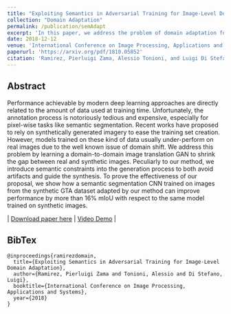 ```yaml
---
title: "Exploiting Semantics in Adversarial Training for Image-Level Domain Adaptation"
collection: "Domain Adaptation"
permalink: /publication/semAdapt
excerpt: 'In this paper, we address the problem of domain adaptation for computer vision by learning a domain-to-domain image translation GAN. Peculiarly to our method, we introduce semantic constraints into the generation process to both avoid artifacts and guide the synthesis'
date: 2018-12-12
venue: 'International Conference on Image Processing, Applications and Systems'
paperurl: 'https://arxiv.org/pdf/1810.05852'
citation: 'Ramirez, Pierluigi Zama, Alessio Tonioni, and Luigi Di Stefano. "Exploiting Semantics in Adversarial Training for Image-Level Domain Adaptation." In International Conference on Image Processing, Applications and Systems, 2018'
---
```


## Abstract

Performance achievable by modern deep learning approaches are directly related to the amount of data used at training time. Unfortunately, the annotation process is notoriously tedious and expensive, especially for pixel-wise tasks like semantic segmentation. Recent works have proposed to rely on synthetically generated imagery to ease the training set creation. However, models trained on these kind of data usually under-perform on real images due to the well known issue of domain shift. We address this problem by learning a domain-to-domain image translation GAN to shrink the gap between real and synthetic images. Peculiarly to our method, we introduce semantic constraints into the generation process to both avoid artifacts and guide the synthesis. To prove the effectiveness of our proposal, we show how a semantic segmentation CNN trained on images from the synthetic GTA dataset adapted by our method can improve performance by more than 16% mIoU with respect to the same model trained on synthetic images.

| [Download paper here](https://arxiv.org/pdf/1810.05852) |
[Video Demo](https://www.youtube.com/watch?v=wIpFcKLviYQ) |

## BibTex
```
@inproceedings{ramirezdomain,
  title={Exploiting Semantics in Adversarial Training for Image-Level Domain Adaptation},
  author={Ramirez, Pierluigi Zama and Tonioni, Alessio and Di Stefano, Luigi},
  booktitle={International Conference on Image Processing, Applications and Systems},
  year={2018}
}
```